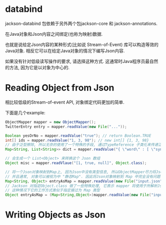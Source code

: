 # databind
jackson-databind 包依赖于另外两个包jackson-core 和 jackson-annotations.

在Java对象和Json内容之间绑定(也称为映射)数据.

也就是说给定Json内容的某种形式(比如说 Stream-of-Event)
库可以构造等效的Java对象. 
相反它可以在给定Java对象的情况下编写Json内容.

如果没有针对低级读写操作的要求, 请选择这种方式.
这通常时Java程序员最自然的方法, 因为它是以对象为中心的.

# Reading Object from Json
相比较低级的Stream-of-event API, 对象绑定代码更加的简单.

下面是几个example:
```java
ObjectMapper mapper = new ObjectMapper();
TwitterEntry entry = mapper.readValue(new File("..."));

Boolean yesOrNo = mapper.readValue("true"); // return Boolean.TRUE
int[] ids = mapper.readValue("1, 3, 98"); // new int[] {1, 3, 98}
// 由于泛型擦除, 所以无奈的使用了一个特殊的手段, 通过TypeReference 子类化来传递泛型信息. 所以这个 TypeReference 中没有任何abstract方法, 它就是这么用的.
Map<String, List<String>> dict = mapper.readValue("{ \"word\" : [ \"synonym1\", \"synonym2\" ] }", new TypeReference<Man<String, List<String>>>() {});

// 会生成一个 List<Object> 来转换这个 Json 数组
Object misc = mapper.readVlaue("[1, true, null]", Object.class);

// 将一个Json对象映射到Map上, 因为Json中没有类型信息, 所以ObjectMapper尽力将Json内容映射到特定的Java类型.
// 并且通常, 对象可以被视为中 "静态Map". 因此将Json对象映射到 Map 中完全没有问题.
Map<String, Object> entryAsMap = mapper.readValue(new File("input.json"), new TypeReference<Map<String, Object>>(){});
// Jackson 对指定Object.class 做了一些特殊处理, 它表示 mapper 将使用于所解析Json内容最匹配的对象, 对于 Json对象意味着 Map, 对于 Json数组意味着 List.
// 这种情况下它的工作方式类似于指定接过为 Map 类型
Object entryAsMap = (Map<String,Object>)mapper.readValue(new File("input.json"), Object.class);
```

# Writing Objects as Json


